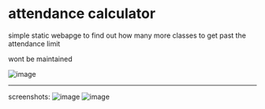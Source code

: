 
# attendance calculator

simple static webapge to find out how many more classes to get past the attendance limit

wont be maintained

![image](https://github.com/user-attachments/assets/464af8da-185d-4387-8446-38e18083f2b8)

---

screenshots:
![image](https://github.com/user-attachments/assets/4a51ad01-4697-4b07-a5d3-7d2500a3facc)
![image](https://github.com/user-attachments/assets/0ad5de3a-9416-4f1c-a69f-b1627985d031)
